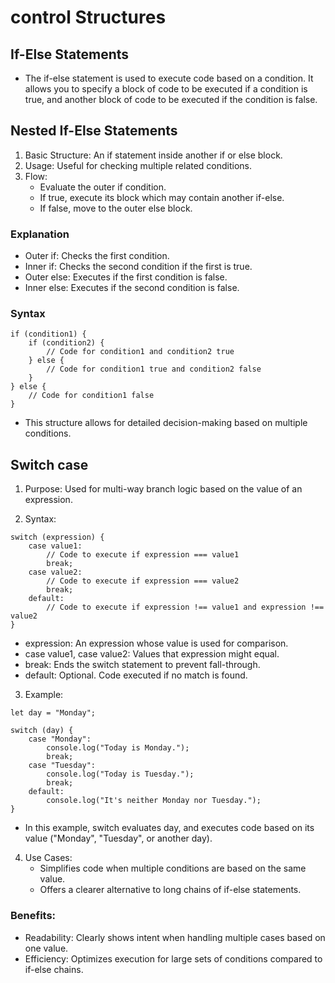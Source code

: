 # control Structures

## If-Else Statements

- The if-else statement is used to execute code based on a condition. It allows you to specify a block of code to be executed if a condition is true, and another block of code to be executed if the condition is false.

## Nested If-Else Statements

1. Basic Structure: An if statement inside another if or else block.
2. Usage: Useful for checking multiple related conditions.
3. Flow:
   - Evaluate the outer if condition.
   - If true, execute its block which may contain another if-else.
   - If false, move to the outer else block.

### Explanation

- Outer if: Checks the first condition.
- Inner if: Checks the second condition if the first is true.
- Outer else: Executes if the first condition is false.
- Inner else: Executes if the second condition is false.

### Syntax

```
if (condition1) {
    if (condition2) {
        // Code for condition1 and condition2 true
    } else {
        // Code for condition1 true and condition2 false
    }
} else {
    // Code for condition1 false
}
```

- This structure allows for detailed decision-making based on multiple conditions.

## Switch case

1. Purpose: Used for multi-way branch logic based on the value of an expression.

2. Syntax:

```
switch (expression) {
    case value1:
        // Code to execute if expression === value1
        break;
    case value2:
        // Code to execute if expression === value2
        break;
    default:
        // Code to execute if expression !== value1 and expression !== value2
}
```

- expression: An expression whose value is used for comparison.
- case value1, case value2: Values that expression might equal.
- break: Ends the switch statement to prevent fall-through.
- default: Optional. Code executed if no match is found.

3. Example:

```
let day = "Monday";

switch (day) {
    case "Monday":
        console.log("Today is Monday.");
        break;
    case "Tuesday":
        console.log("Today is Tuesday.");
        break;
    default:
        console.log("It's neither Monday nor Tuesday.");
}
```

- In this example, switch evaluates day, and executes code based on its value ("Monday", "Tuesday", or another day).

4. Use Cases:
   - Simplifies code when multiple conditions are based on the same value.
   - Offers a clearer alternative to long chains of if-else statements.

### Benefits:

- Readability: Clearly shows intent when handling multiple cases based on one value.
- Efficiency: Optimizes execution for large sets of conditions compared to if-else chains.
